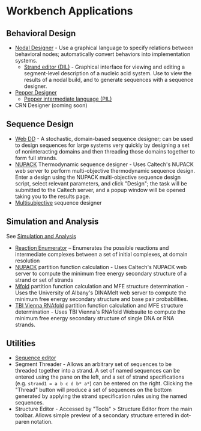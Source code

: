 Workbench Applications
======================

Behavioral Design
-----------------

-	[Nodal Designer](nodal) - Use a graphical language to specify relations between behavioral nodes; automatically convert behaviors into implementation systems.
	-	[Strand editor (DIL)](dil) - Graphical interface for viewing and editing a segment-level description of a nucleic acid system. Use to view the results of a nodal build, and to generate sequences with a sequence designer. 
-	[Pepper Designer](pepper)
	-	[Pepper intermediate language (PIL)](pil)
-	CRN Designer (coming soon)

Sequence Design
---------------

-	[Web DD](web-dd) - A stochastic, domain-based sequence designer; can be used to design sequences for large systems very quickly by designing a set of noninteracting domains and then threading those domains together to form full strands.
-	[NUPACK](nupack) Thermodynamic sequence designer - Uses Caltech's NUPACK web server to perform multi-objective thermodynamic sequence design. Enter a design using the NUPACK multi-objective sequence design script, select relevant parameters, and click "Design"; the task will be submitted to the Caltech server, and a popup window will be opened taking you to the results page.
-	[Multisubjective](multisubjective) sequence designer

Simulation and Analysis
-----------------------

See [Simulation and Analysis](simulation-analysis)

-	[Reaction Enumerator](enumerator) – Enumerates the possible reactions and intermediate complexes between a set of initial complexes, at domain resolution
-	[NUPACK](nupack) partition function calculation - Uses Caltech's NUPACK web server to compute the minimum free energy secondary structure of a strand or set of strands
-	[Mfold](mfold) partition function calculation and MFE structure determination - Uses the University of Albany's DINAMelt web server to compute the minimum free energy secondary structure and base pair probabilities.
-	[TBI Vienna RNAfold](rnafold) partition function calculation and MFE structure determination - Uses TBI Vienna's RNAfold Websuite to compute the minimum free energy secondary structure of single DNA or RNA strands.

Utilities
---------

-	[Sequence editor](sequence-edit)
-	Segment Threader - Allows an arbitrary set of sequences to be threaded together into a strand. A set of named sequences can be entered using the pane on the left, and a set of strand specifications (e.g. `strand1 = a b c d b* a*`) can be entered on the right. Clicking the "Thread" button will produce a set of sequences on the bottom generated by applying the strand specification rules using the named sequences.  
-	Structure Editor - Accessed by "Tools" > Structure Editor from the main toolbar. Allows simple preview of a secondary structure entered in dot-paren notation. 

